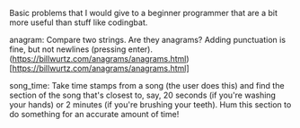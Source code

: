 Basic problems that I would give to a beginner programmer that are a bit more useful than stuff like codingbat.

anagram: Compare two strings. Are they anagrams? Adding punctuation is fine, but not newlines (pressing enter). (https://billwurtz.com/anagrams/anagrams.html)[https://billwurtz.com/anagrams/anagrams.html]

song_time: Take time stamps from a song (the user does this) and find the section of the song that's closest to, say, 20 seconds (if you're washing your hands) or 2 minutes (if you're brushing your teeth). Hum this section to do something for an accurate amount of time!